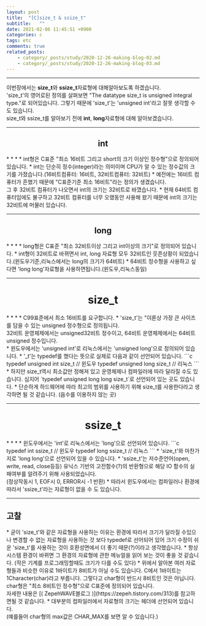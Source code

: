 ```yaml
---
layout: post
title:  "[C]size_t & ssize_t"
subtitle:   ""
date: 2021-02-06 11:45:51 +0900
categories: c
tags: etc
comments: true
related_posts:
    - category/_posts/study/2020-12-26-making-blog-02.md
    - category/_posts/study/2020-12-26-making-blog-03.md
---
```


* * *
이번장에서는 **size_t**와 **ssize_t**자료형에 대해알아보도록 하겠습니다. <br />
 'size_t'의 영어로된 정의를 살펴보면 "The datatype size_t is unsigned integral type."로 되어있습니다. 그렇기 때문에 'size_t'는 'unsigned int'라고 잘못 생각할 수도 있습니다. <br /> size_t와 ssize_t를 알아보기 전에 **int**, **long**자료형에 대해 알아보겠습니다.

* * *
<h2 align="center">int</h2>
* * *
* int형은 C표준 "최소 16비트 그리고 short의 크기 이상인 정수형"으로 정의되어 있습니다.
* int는 단순히 정수(integer)라는 의미이며 CPU가 알 수 있는 정수값의 크기를 가졌습니다.(16비트컴퓨터: 16비트, 32비트컴퓨터: 32비트)
* 예전에는 16비트 컴퓨터가 흔했기 때문에 "C표준기준 최소 16비트"라는 정의가 생겼습니다. <br />그 후 32비트 컴퓨터가 나오면서 int의 크기는 32비트로 바꼈습니다.
* 현재 64비트 컴퓨터임에도 불구하고 32비트 컴퓨터를 너무 오랬동안 사용해 왔기 때문에 int의 크기는 32비트에 머물러 있습니다.

* * *
<h2 align="center">long</h2>
* * *
* long형은 C표준 "최소 32비트이상 그리고 int이상의 크기"로 정의되어 있습니다.
* int형이 32비트로 바뀌면서 int, long 자료형 모두 32비트인 웃픈상황이 되었습니다.(윈도우기준,리눅스에서는 long의 크기가 64비트)
* 64비트 정수형을 사용하고 싶다면 'long long'자료형을 사용하면됩니다.(윈도우,리눅스동일)

* * *
<h1 align="center">size_t</h1>
* * *
* C99표준에서 최소 16비트를 요구합니다.
* 'size_t'는 "이론상 가장 큰 사이즈를 담을 수 있는 unsigned 정수형으로 정의됩니다.<br />32비트 운영체제에서는 unsigned32비트 정수이고, 64비트 운영체제에서는 64비트 unsigned 정수입니다.<br />
* 윈도우에서는 'unsigned int'로 리눅스에서는 'unsigned long'으로 정의되어 있습니다.
* '_t'는 typedef를 했다는 뜻으로 실제로 다음과 같이 선언되어 있습니다.
```c
typedef unsigned int size_t     // 윈도우
typedef unsigned long size_t    // 리눅스
```
* 하지만 size_t역시 최소값만 정해져 있고 운영체제나 컴파일러에 따라 달라질 수도 있습니다. 심지어 `typedef unsigned long long size_t`로 선언되어 있는 곳도 있습니다.
* 단순하게 하드웨어에 따라 최고의 범위를 사용하기 위해 size_t를 사용한다라고 생각하면 될 것 같습니다. (음수를 이용하지 않는 곳)

* * *
<h1 align="center">ssize_t</h1>
* * *
* 윈도우에서는 'int'로 리눅스에서는 'long'으로 선언되어 있습니다.
```c
typedef int ssize_t     // 윈도우
typedef long ssize_t    // 리눅스
```
* 'size_t'와 마찬가지로 'long long'으로 선언되어 있을 수 있습니다.
* 'ssize_t'는 저수준언어(open, write, read, close등등) 유닉스 기반의 고전함수(?)의 반환형으로 해당 IO 함수의 실패여부를 알려주기 위해 사용되었습니다.<br />(정상작동시 1, EOF시 0, ERROR시 -1 반환)
* 따라서 윈도우에서는 컴파일러나 환경에 따라서 'ssize_t'라는 자료형이 없을 수 도 있습니다.

* * *
<h2>고찰</h2>
* 굳이 'size_t'와 같은 자료형을 사용하는 이유는 환경에 따라서 크기가 달라질 수있으나 변경할 수 없는 자료형을 사용하는 것 보다 typedef로 선어되어 있어 크기 수정이 쉬운 'size_t'를 사용하는 것이 호환성면에서 더 좋기 때문(?)이라고 생각했습니다.
* 항상 시스템 환경이 바뀌면 그 환경의 자료형에 관한 메뉴얼을 읽어 보는 것이 좋을 것 같습니다. (작은 기계를 프로그래밍할때도 크기가 다를 수도 있다)
* 위에서 알아본 여러 자료형들과 비슷한 이유로 1바이트가 8비트가 아닐 수도 있습니다. C에서 1바이트는 1Character(char)라고 부릅니다. 그렇다고 char형이 반드시 8비트인 것은 아닙니다. char형은 "최소 8비트인 정수형"으로 C표준에 정의되어 있습니다. <br />자세한 내용은 [( ZepehWAVE블로그 )](https://zepeh.tistory.com/313)를 참고하면될 것 같습니다.
* 대부분의 컴파일러에서 자료형의 크기는 <limit.h>헤더에 선언되어 있습니다. <br />(예를들어 char형의 max값은 CHAR_MAX를 보면 알 수 있습니다.)